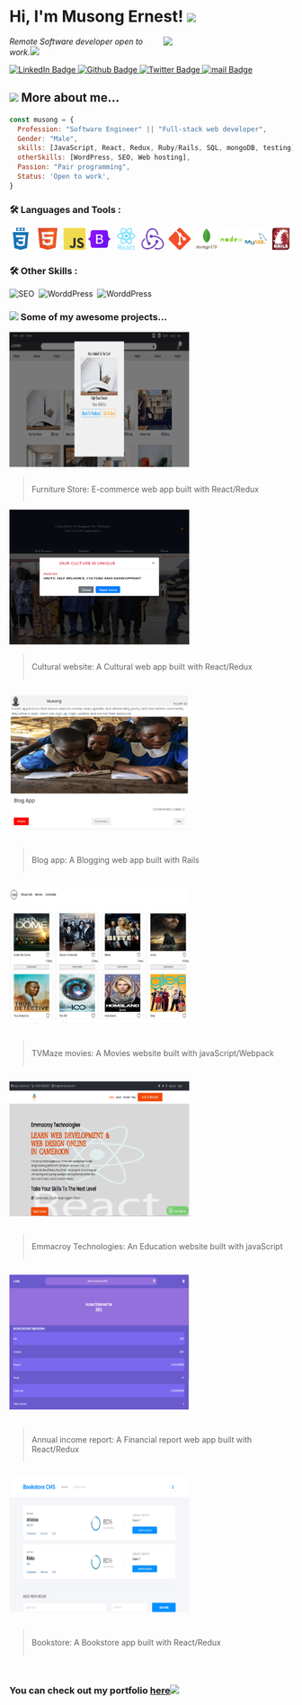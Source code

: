 
  <h1> Hi, I'm Musong Ernest! <img src="https://media.giphy.com/media/26Fxy3Iz1ari8oytO/giphy.gif" width="70"></h1>
<img align='right' src="https://media4.giphy.com/media/XtydbjSSwkC7K2zBTH/giphy.gif?cid=ecf05e47liokhuzd5sj41qgwwldid6hw3pcam6imsc2d4aar&rid=giphy.gif&ct=g" width="230">
<p><em>Remote Software developer open to work.</em><img src="https://media.giphy.com/media/XGma2iRIHTKkwqRkFl/giphy.gif" width="50"></p>
<div id="badges"align="left">
<a href="https://www.linkedin.com/in/musongernestakeh/">
<img src="https://img.shields.io/badge/LinkedIn-blue?style=for-the-badge&logo=linkedin&logoColor=white" alt="LinkedIn Badge"/>
</a>
<a href="https://github.com/ernestmusong">
<img src="https://img.shields.io/badge/github-black?style=for-the-badge&logo=github&logoColor=white" alt="Github Badge"/>
</a>
<a href="https://twitter.com/MusongAkeh">
<img src="https://img.shields.io/badge/Twitter-blue?style=for-the-badge&logo=twitter&logoColor=white" alt="Twitter Badge"/>
</a>
  <a href="mailto:ernestakeh@gmail.com">
<img src="https://img.shields.io/badge/email-red?style=for-the-badge&logo=email&logoColor=white" alt="mail Badge"/>
</a>
</div>
</h1>
              
 

## <img src="https://media.giphy.com/media/kbVuid1Ak3uEHJUMVO/giphy.gif" width="50"> More about me...  

```javascript
const musong = {
  Profession: "Software Engineer" || "Full-stack web developer",
  Gender: "Male",
  skills: [JavaScript, React, Redux, Ruby/Rails, SQL, mongoDB, testing],
  otherSkills: [WordPress, SEO, Web hosting],
  Passion: "Pair programming",
  Status: 'Open to work', 
}
```

### :hammer_and_wrench: Languages and Tools :
<div>
<img src="https://github.com/devicons/devicon/blob/master/icons/css3/css3-plain-wordmark.svg" title="CSS3" alt="CSS" width="40" height="40"/>&nbsp;
<img src="https://github.com/devicons/devicon/blob/master/icons/html5/html5-original.svg" title="HTML5" alt="HTML5" width="40" height="40"/>&nbsp;
<img src="https://github.com/devicons/devicon/blob/master/icons/javascript/javascript-original.svg" title="JavaScript" alt="JavaScript" width="40"/>
<img src="https://github.com/devicons/devicon/blob/master/icons/bootstrap/bootstrap-original.svg" title="Bootstrap" alt="Bootstrap" width="40"/>&nbsp;
<img src="https://github.com/devicons/devicon/blob/master/icons/react/react-original-wordmark.svg" title="React" alt="React" width="40" height="40"/>&nbsp;
<img src="https://github.com/devicons/devicon/blob/master/icons/redux/redux-original.svg" title="Redux" alt="Redux " width="40" height="40"/>&nbsp;
<img src="https://github.com/devicons/devicon/blob/master/icons/git/git-original.svg" title="Git" **alt="Git" width="40" height="40"/>&nbsp;
<img src="https://github.com/devicons/devicon/blob/master/icons/mongodb/mongodb-original-wordmark.svg" title="mongoDB" **alt="mongoDB" width="40" height="40"/>
<img src="https://github.com/devicons/devicon/blob/master/icons/nodejs/nodejs-plain-wordmark.svg" title="NodeJs" **alt="NodeJS" width="40" height="40"/>
<img src="https://github.com/devicons/devicon/blob/master/icons/mysql/mysql-original-wordmark.svg" title="MYSQL" **alt="MYSQL" width="40" height="40"/>
 <img src="https://github.com/devicons/devicon/blob/master/icons/rails/rails-original-wordmark.svg" title="Rails" **alt="Rails" width="40" height="40"/>
</div>


### :hammer_and_wrench: Other Skills :
<div>
  <img src="https://cdn-icons-png.flaticon.com/512/2977/2977823.png" alt="SEO" width="40" height="40"/>&nbsp;
  <img src="https://img.icons8.com/color/256/wordpress.png" alt="WorddPress" width="40" height="40"/>&nbsp;
  <img src="https://tse2.mm.bing.net/th?id=OIP.OPb7zs9rFTqEqwIyKP1nBQHaHa&pid=Api&P=0" alt="WorddPress" width="40" height="40"/>&nbsp;
</div>


### <img src="https://media4.giphy.com/media/l0K4kWJir91VEoa1W/giphy.gif?cid=ecf05e47liokhuzd5sj41qgwwldid6hw3pcam6imsc2d4aar&rid=giphy.gif&ct=g" width="50"> Some of my awesome projects... 

 <div style='display:flex; flex-wrap:wrap;'>
  <a href='https://musong-furniture-store.netlify.app/' ><img src = './images/furniture-store.png' style="width:20rem; height: 15rem;" alt='Ecommerce image' target="blank"></a>

  > Furniture Store: E-commerce web app built with React/Redux

 <div style='display:flex; flex-wrap:wrap;'>
  <a href='https://becuda.netlify.app/#/' ><img src = './images/becuda.png' style="width:20rem; height: 15rem;" alt='cultural image' target="_blank"></a>

  > Cultural website: A Cultural web app built with React/Redux 

  <a href='https://musong-blog-app.onrender.com/' ><img src = './images/blog.PNG' style="width:20rem;height: 15rem;" alt='Blog app' target="_blank"></a>

  > Blog app: A Blogging web app built with Rails

  <a href='https://musong-tv-shows.netlify.app/' ><img src = './images/tvmaze.png' style="width:20rem;height: 15rem;" alt='card' target="_blank"></a>

  > TVMaze movies: A Movies website built with javaScript/Webpack

  <a href='https://emmacroy.netlify.app/' ><img src = './images/emmacroy-tech.PNG' style="width:20rem;height: 15rem;" alt='Education website' target="_blank"></a>

  > Emmacroy Technologies: An Education website built with javaScript

  <a href='https://musong-annual-report.netlify.app/' ><img src = './images/income-statement.png' style="width:20rem;height: 15rem;" alt='card' target="_blank"></a>

  > Annual income report: A Financial report web app built with React/Redux

  <a href='https://musong-bookstore.netlify.app/'><img src = './images/bookstore.png' style="width:20rem;height: 15rem;" alt='bookstore' target="_blank"></a>

  > Bookstore: A Bookstore app built with React/Redux
 </div>
 

### <p>You can check out my portfolio <a href="https://ernestmusong.github.io/Portfolio/">here</a><img src="https://media.giphy.com/media/cKPse5DZaptID3YAMK/giphy.gif" width="60"></p>
